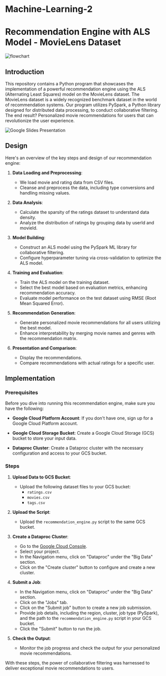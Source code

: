 # Machine-Learning-2

# Recommendation Engine with ALS Model - MovieLens Dataset

![flowchart](https://github.com/franketang/Machine-Learning-2/assets/29631514/864dd113-8395-4e97-bdc3-fa7e05ea07bf)


## Introduction

This repository contains a Python program that showcases the implementation of a powerful recommendation engine using the ALS (Alternating Least Squares) model on the MovieLens dataset. The MovieLens dataset is a widely recognized benchmark dataset in the world of recommendation systems. Our program utilizes PySpark, a Python library designed for distributed data processing, to conduct collaborative filtering. The end result? Personalized movie recommendations for users that can revolutionize the user experience.

![Google Slides Presentation](https://docs.google.com/presentation/d/1mula9arywAMuA7I4tyndwqpnv4cR1gbvFhmNFjGHQmo/edit?usp=sharing)

## Design

Here's an overview of the key steps and design of our recommendation engine:

1. **Data Loading and Preprocessing**:
   - We load movie and rating data from CSV files.
   - Cleanse and preprocess the data, including type conversions and handling missing values.

2. **Data Analysis**:
   - Calculate the sparsity of the ratings dataset to understand data density.
   - Analyze the distribution of ratings by grouping data by userId and movieId.

3. **Model Building**:
   - Construct an ALS model using the PySpark ML library for collaborative filtering.
   - Configure hyperparameter tuning via cross-validation to optimize the ALS model.

4. **Training and Evaluation**:
   - Train the ALS model on the training dataset.
   - Select the best model based on evaluation metrics, enhancing recommendation accuracy.
   - Evaluate model performance on the test dataset using RMSE (Root Mean Squared Error).

5. **Recommendation Generation**:
   - Generate personalized movie recommendations for all users utilizing the best model.
   - Enhance interpretability by merging movie names and genres with the recommendation matrix.

6. **Presentation and Comparison**:
   - Display the recommendations.
   - Compare recommendations with actual ratings for a specific user.

## Implementation

### Prerequisites

Before you dive into running this recommendation engine, make sure you have the following:

- **Google Cloud Platform Account**: If you don't have one, sign up for a Google Cloud Platform account.

- **Google Cloud Storage Bucket**: Create a Google Cloud Storage (GCS) bucket to store your input data.

- **Dataproc Cluster**: Create a Dataproc cluster with the necessary configuration and access to your GCS bucket.

### Steps

1. **Upload Data to GCS Bucket**:
   - Upload the following dataset files to your GCS bucket:
     - `ratings.csv`
     - `movies.csv`
     - `tags.csv`

2. **Upload the Script**:
   - Upload the `recommendation_engine.py` script to the same GCS bucket.

3. **Create a Dataproc Cluster**:
   - Go to the [Google Cloud Console](https://console.cloud.google.com).
   - Select your project.
   - In the Navigation menu, click on "Dataproc" under the "Big Data" section.
   - Click on the "Create cluster" button to configure and create a new cluster.

4. **Submit a Job**:
   - In the Navigation menu, click on "Dataproc" under the "Big Data" section.
   - Click on the "Jobs" tab.
   - Click on the "Submit job" button to create a new job submission.
   - Provide job details, including the region, cluster, job type (PySpark), and the path to the `recommendation_engine.py` script in your GCS bucket.
   - Click the "Submit" button to run the job.

5. **Check the Output**:
   - Monitor the job progress and check the output for your personalized movie recommendations.

With these steps, the power of collaborative filtering was harnessed to deliver exceptional movie recommendations to users.


